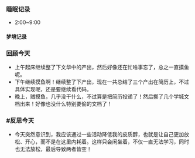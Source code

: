 ### 睡眠记录
- 2:00~9:00
#### 梦境记录
### 回顾今天
- 上午起床继续整了下文华中的产出，然后好像还在忙啥事忘了，总之一直摸鱼呢。
- 下午继续摸鱼啊！继续整了下产出，现在一共总结了三个产出在简历上，不过具体实现呢，还是要继续看代码。
- 晚上，贼摸鱼，几乎没干什么，不过算是把简历投递了！然后挪了几个学城文档出来！好像也没什么特别要偷的文档了！

### #反思今天 
- 今天突然意识到，我应该通过一些活动降低我的皮质醇，也就是让自己更加放松、开心，而不是在这里内耗着。这样只会闲坐着，不仅一直无法学习，同时也无法放松，最后导致两者皆空！